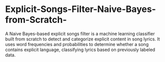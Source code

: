 # Explicit-Songs-Filter-Naive-Bayes-from-Scratch-
A Naive Bayes-based explicit songs filter is a machine learning classifier built from scratch to detect and categorize explicit content in song lyrics. It uses word frequencies and probabilities to determine whether a song contains explicit language, classifying lyrics based on previously labeled data.
